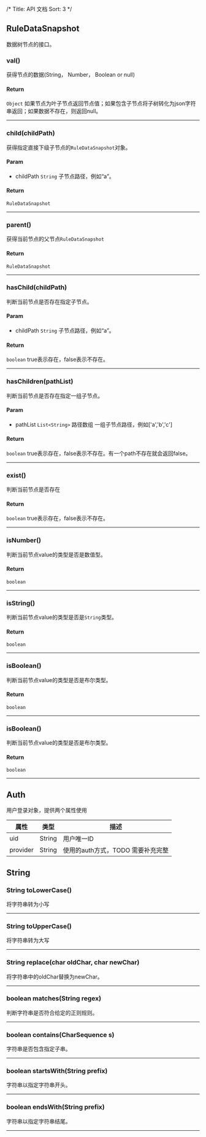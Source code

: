 /*
Title: API 文档
Sort: 3
*/

## RuleDataSnapshot
数据树节点的接口。

### val()
获得节点的数据(String， Number， Boolean or null)

#### Return
`Object` 如果节点为叶子节点返回节点值；如果包含子节点将子树转化为json字符串返回；如果数据不存在，则返回null。

---
### child(childPath) 
获得指定直接下级子节点的`RuleDataSnapshot`对象。

#### Param 
* childPath `String`
子节点路径，例如“a”。

#### Return
`RuleDataSnapshot`

---

### parent() 
获得当前节点的父节点`RuleDataSnapshot`

#### Return
`RuleDataSnapshot`

---

### hasChild(childPath)
判断当前节点是否存在指定子节点。

#### Param
* childPath `String`
子节点路径，例如“a”。

#### Return
`boolean` true表示存在，false表示不存在。

---

### hasChildren(pathList)
判断当前节点是否存在指定一组子节点。


#### Param
* pathList `List<String>` 路径数组
一组子节点路径，例如['a','b','c']

#### Return
`boolean` true表示存在，false表示不存在。有一个path不存在就会返回false。

---

### exist() 
判断当前节点是否存在

#### Return
`boolean` true表示存在，false表示不存在。

----

### isNumber()
判断当前节点value的类型是否是数值型。

#### Return
`boolean` 

----

### isString()
判断当前节点value的类型是否是`String`类型。

#### Return
`boolean` 

----

### isBoolean()
判断当前节点value的类型是否是布尔类型。

#### Return
`boolean` 

----

### isBoolean()
判断当前节点value的类型是否是布尔类型。

#### Return
`boolean` 

----

## Auth
用户登录对象，提供两个属性使用

属性     | 类型|描述
-------- |-----| ---
uid | String| 用户唯一ID
provider| String| 使用的auth方式，TODO 需要补充完整 



## String

###  String toLowerCase() 
将字符串转为小写

---
###  String toUpperCase()
将字符串转为大写

---

### String replace(char oldChar, char newChar) 
将字符串中的oldChar替换为newChar。

---

### boolean matches(String regex)
判断字符串是否符合给定的正则规则。

---
### boolean contains(CharSequence s)
字符串是否包含指定子串。

---
### boolean startsWith(String prefix)
字符串以指定字符串开头。

---
### boolean endsWith(String prefix)
字符串以指定字符串结尾。

---
